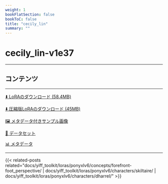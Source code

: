 ```yaml
---
weight: 1
bookFlatSection: false
bookToC: false
title: "cecily_lin"
summary: ""
---
```


<!--markdownlint-disable MD025 MD033 -->

# cecily_lin-v1e37

---

## コンテンツ

---

[⬇️ LoRAのダウンロード (58.4MB)](https://huggingface.co/rakki194/yt/resolve/main/ponyxl_loras/cecily_lin-v1e37.safetensors?download=true)

[⬇️ 圧縮版LoRAのダウンロード (45MB)](https://huggingface.co/rakki194/yt/resolve/main/ponyxl_loras_shrunk_2/cecily_lin-v1e37_frockpt1_th-3.55.safetensors?download=true)

[🖼️ メタデータ付きサンプル画像](https://huggingface.co/k4d3/yiff_toolkit/tree/main/static/)

[📐 データセット](https://huggingface.co/datasets/k4d3/furry/tree/main/by_cecily_lin)

[📊 メタデータ](https://huggingface.co/k4d3/yiff_toolkit/raw/main/ponyxl_loras/cecily_lin-v1e37.json)

---

<!--
HUGO_SEARCH_EXCLUDE_START
-->
{{< related-posts related="docs/yiff_toolkit/loras/ponyxlv6/concepts/forefront-foot_perspective/ | docs/yiff_toolkit/loras/ponyxlv6/characters/skiltaire/ | docs/yiff_toolkit/loras/ponyxlv6/characters/dharrel/" >}}
<!--
HUGO_SEARCH_EXCLUDE_END
-->

